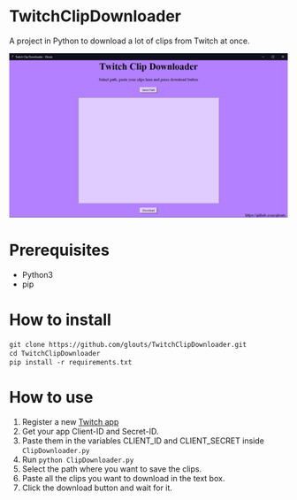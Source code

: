 # TwitchClipDownloader

 A project in Python to download a lot of clips from Twitch at once.
 
 ![alt text](Preview.jpg)

# Prerequisites
* Python3
* pip

# How to install

```
git clone https://github.com/glouts/TwitchClipDownloader.git
cd TwitchClipDownloader
pip install -r requirements.txt
```


# How to use

1. Register a new [Twitch app](https://dev.twitch.tv/) 
2. Get your app Client-ID and Secret-ID.
3. Paste them in the variables CLIENT_ID and CLIENT_SECRET inside `ClipDownloader.py`
4. Run `python ClipDownloader.py`
5. Select the path where you want to save the clips.
6. Paste all the clips you want to download in the text box.
7. Click the download button and wait for it.
